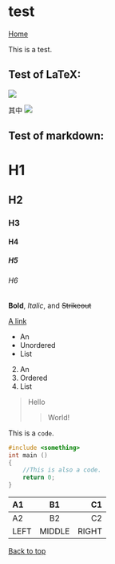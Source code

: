 # test

[Home](/)

This is a test.

## Test of LaTeX:

![](http://latex.codecogs.com/gif.latex?x^3+3px+2q=0\\x_1=\sqrt[3]{-q+\sqrt{q^2+p^3}}+\sqrt[3]{-q-\sqrt{q^2+p^3}}\\x_2=\omega\sqrt[3]{-q+\sqrt{q^2+p^3}}+\omega^2\sqrt[3]{-q-\sqrt{q^2+p^3}}\\x_3=\omega^2\sqrt[3]{-q+\sqrt{q^2+p^3}}+\omega\sqrt[3]{-q-\sqrt{q^2+p^3}})

其中 ![](http://latex.codecogs.com/gif.latex?\omega=-\frac12+\frac{\sqrt3}2\text%20i,\omega^2=-\frac12-\frac{\sqrt3}2\text%20i,\text%20i=\sqrt{-1})

## Test of markdown:

# H1

## H2

### H3

#### H4

##### H5

###### H6

**Bold**, *Italic*, and ~~Strikeout~~

[A link](https://unthique.github.io/)

* An
* Unordered
* List

2. An
2. Ordered
3. List

> Hello
>> World!

This is a `code`.

```cpp
#include <something>
int main ()
{
    //This is also a code.
    return 0;
}
```

|A1|B1|C1|
|:--|:--:|--:|
|A2|B2|C2|
|LEFT|MIDDLE|RIGHT|

[Back to top](#top)
